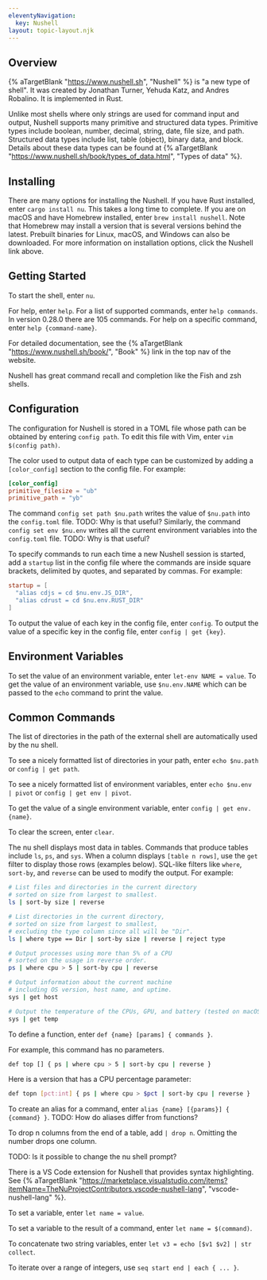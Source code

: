 ```yaml
---
eleventyNavigation:
  key: Nushell
layout: topic-layout.njk
---
```


## Overview

{% aTargetBlank "https://www.nushell.sh", "Nushell" %} is "a new type of shell".
It was created by Jonathan Turner, Yehuda Katz, and Andres Robalino.
It is implemented in Rust.

Unlike most shells where only strings are used for command input and output,
Nushell supports many primitive and structured data types.
Primitive types include boolean, number, decimal,
string, date, file size, and path.
Structured data types include list, table (object), binary data, and block.
Details about these data types can be found at {% aTargetBlank
"https://www.nushell.sh/book/types_of_data.html", "Types of data" %}.

## Installing

There are many options for installing the Nushell.
If you have Rust installed, enter `cargo install nu`.
This takes a long time to complete.
If you are on macOS and have Homebrew installed, enter `brew install nushell`.
Note that Homebrew may install a version
that is several versions behind the latest.
Prebuilt binaries for Linux, macOS, and Windows can also be downloaded.
For more information on installation options, click the Nushell link above.

## Getting Started

To start the shell, enter `nu`.

For help, enter `help`.
For a list of supported commands, enter `help commands`.
In version 0.28.0 there are 105 commands.
For help on a specific command, enter `help {command-name}`.

For detailed documentation, see the
{% aTargetBlank "https://www.nushell.sh/book/", "Book" %}
link in the top nav of the website.

Nushell has great command recall and completion like the Fish and zsh shells.

## Configuration

The configuration for Nushell is stored in a TOML file
whose path can be obtained by entering `config path`.
To edit this file with Vim, enter `vim $(config path)`.

The color used to output data of each type can be customized
by adding a `[color_config]` section to the config file.
For example:

```toml
[color_config]
primitive_filesize = "ub"
primitive_path = "yb"
```

The command `config set path $nu.path` writes the value of `$nu.path`
into the `config.toml` file. TODO: Why is that useful?
Similarly, the command `config set env $nu.env`
writes all the current environment variables into the `config.toml` file.
TODO: Why is that useful?

To specify commands to run each time a new Nushell session is started,
add a `startup` list in the config file where the commands are
inside square brackets, delimited by quotes, and separated by commas.
For example:

```toml
startup = [
  "alias cdjs = cd $nu.env.JS_DIR",
  "alias cdrust = cd $nu.env.RUST_DIR"
]
```

To output the value of each key in the config file,
enter `config`.
To output the value of a specific key in the config file,
enter `config | get {key}`.

## Environment Variables

To set the value of an environment variable,
enter `let-env NAME = value`.
To get the value of an environment variable, use `$nu.env.NAME`
which can be passed to the `echo` command to print the value.

## Common Commands

The list of directories in the path of the external shell
are automatically used by the nu shell.

To see a nicely formatted list of directories in your path,
enter `echo $nu.path` or `config | get path`.

To see a nicely formatted list of environment variables,
enter `echo $nu.env | pivot` or `config | get env | pivot`.

To get the value of a single environment variable,
enter `config | get env.{name}`.

To clear the screen, enter `clear`.

The nu shell displays most data in tables.
Commands that produce tables include `ls`, `ps`, and `sys`.
When a column displays `[table n rows]`,
use the `get` filter to display those rows (examples below).
SQL-like filters like `where`, `sort-by`, and `reverse`
can be used to modify the output.
For example:

```bash
# List files and directories in the current directory
# sorted on size from largest to smallest.
ls | sort-by size | reverse

# List directories in the current directory,
# sorted on size from largest to smallest,
# excluding the type column since all will be "Dir".
ls | where type == Dir | sort-by size | reverse | reject type

# Output processes using more than 5% of a CPU
# sorted on the usage in reverse order.
ps | where cpu > 5 | sort-by cpu | reverse

# Output information about the current machine
# including OS version, host name, and uptime.
sys | get host

# Output the temperature of the CPUs, GPU, and battery (tested on macOS).
sys | get temp
```

To define a function, enter `def {name} [params] { commands }`.

For example, this command has no parameters.

```bash
def top [] { ps | where cpu > 5 | sort-by cpu | reverse }
```

Here is a version that has a CPU percentage parameter:

```bash
def topn [pct:int] { ps | where cpu > $pct | sort-by cpu | reverse }
```

To create an alias for a command, enter `alias {name} [{params}] { {command} }`.
TODO: How do aliases differ from functions?

To drop n columns from the end of a table, add `| drop n`.
Omitting the number drops one column.

TODO: Is it possible to change the nu shell prompt?

There is a VS Code extension for Nushell that provides syntax highlighting.
See {% aTargetBlank
"https://marketplace.visualstudio.com/items?itemName=TheNuProjectContributors.vscode-nushell-lang",
"vscode-nushell-lang" %}.

To set a variable, enter `let name = value`.

To set a variable to the result of a command,
enter `let name = $(command)`.

To concatenate two string variables,
enter `let v3 = echo [$v1 $v2] | str collect`.

To iterate over a range of integers, use
`seq start end | each { ... }`.
